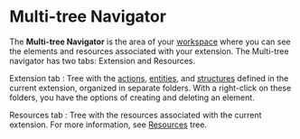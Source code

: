 # Multi-tree Navigator

The **Multi-tree Navigator** is the area of your [workspace](<workspace.md>) where you can see the elements and resources associated with your extension. The Multi-tree navigator has two tabs: Extension and Resources.

Extension tab
:   Tree with the [actions](<../../extensibility-and-integration/integration-studio/managing-extensions/action-define.md>), [entities](<../../extensibility-and-integration/integration-studio/managing-extensions/entity-define.md>), and [structures](<../../extensibility-and-integration/integration-studio/managing-extensions/structure-define.md>) defined in the current extension, organized in separate folders. With a right-click on these folders, you have the options of creating and deleting an element.

Resources tab
:   Tree with the resources associated with the current extension. For more information, see [Resources](<resources-tree.md>) tree.
